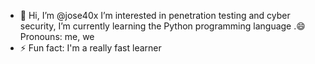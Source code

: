 - 👋 Hi, I’m @jose40x
I’m interested in penetration testing and cyber security,
I’m currently learning the Python programming language
.😄 Pronouns: me, we 
- ⚡ Fun fact: I'm a really fast learner 

<!---
jose40x/jose40x is a ✨ special ✨ repository because its `README.md` (this file) appears on your GitHub profile.
You can click the Preview link to take a look at your changes.
--->
